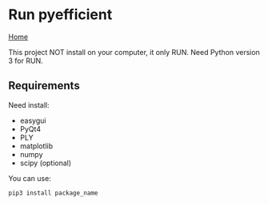 # Run pyefficient #
[Home](https://github.com/juan-castano/pyefficient/blob/master/README.md)

This project NOT install on your computer, it only RUN.
Need Python version 3 for RUN.

## Requirements ## 
Need install:
- easygui
- PyQt4
- PLY
- matplotlib
- numpy
- scipy (optional)

You can use:
```
pip3 install package_name
```


